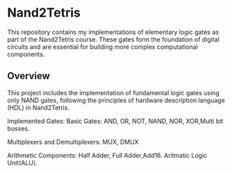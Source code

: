 # Nand2Tetris
This repository contains my implementations of elementary logic gates as part of the Nand2Tetris course. These gates form the foundation of digital circuits and are essential for building more complex computational components.
## Overview

This project includes the implementation of fundamental logic gates using only NAND gates, following the principles of hardware description language (HDL) in Nand2Tetris.

Implemented Gates:
Basic Gates: AND, OR, NOT, NAND, NOR, XOR,Multi bit busses.

Multiplexers and Demultiplexers: MUX, DMUX

Arithmetic Components: Half Adder, Full Adder,Add16.
Aritmatic Logic Unit(ALU).
